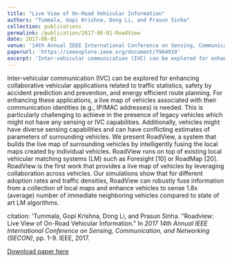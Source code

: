 ```yaml
---
title: "Live View of On-Road Vehicular Information"
authors: "Tummala, Gopi Krishna, Dong Li, and Prasun Sinha"
collection: publications
permalink: /publication/2017-06-01-RoadView
date: 2017-06-01
venue: '14th Annual IEEE International Conference on Sensing, Communication, and Networking (SECON)'
paperurl: 'https://ieeexplore.ieee.org/document/7964919'
excerpt: 'Inter-vehicular communication (IVC) can be explored for enhancing collaborative vehicular applications related to traffic statistics, safety by accident prediction and prevention, and energy efficient route planning. For enhancing these applications, a live map of vehicles associated with their communication identities (e.g., IP/MAC addresses) is needed. This is particularly challenging to achieve in the presence of legacy vehicles which might not have any sensing or IVC capabilities. Additionally, vehicles might have diverse sensing capabilities and can have conflicting estimates of parameters of surrounding vehicles. We present RoadView, a system that builds the live map of surrounding vehicles by intelligently fusing the local maps created by individual vehicles. RoadView runs on top of existing local vehicular matching systems (LM) such as Foresight [10] or RoadMap [20]. RoadView is the first work that provides a live map of vehicles by leveraging collaboration across vehicles. Our simulations show that for different adoption rates and traffic densities, RoadView can robustly fuse information from a collection of local maps and enhance vehicles to sense 1.8x (average) number of immediate neighboring vehicles compared to state of art LM algorithms.'
---
```

Inter-vehicular communication (IVC) can be explored for enhancing collaborative vehicular applications related to traffic statistics, safety by accident prediction and prevention, and energy efficient route planning. For enhancing these applications, a live map of vehicles associated with their communication identities (e.g., IP/MAC addresses) is needed. This is particularly challenging to achieve in the presence of legacy vehicles which might not have any sensing or IVC capabilities. Additionally, vehicles might have diverse sensing capabilities and can have conflicting estimates of parameters of surrounding vehicles. We present RoadView, a system that builds the live map of surrounding vehicles by intelligently fusing the local maps created by individual vehicles. RoadView runs on top of existing local vehicular matching systems (LM) such as Foresight [10] or RoadMap [20]. RoadView is the first work that provides a live map of vehicles by leveraging collaboration across vehicles. Our simulations show that for different adoption rates and traffic densities, RoadView can robustly fuse information from a collection of local maps and enhance vehicles to sense 1.8x (average) number of immediate neighboring vehicles compared to state of art LM algorithms.

citation: 'Tummala, Gopi Krishna, Dong Li, and Prasun Sinha. "Roadview: Live View of On-Road Vehicular Information." In <i> 2017 14th Annual IEEE International Conference on Sensing, Communication, and Networking (SECON)</i>, pp. 1-9. IEEE, 2017.

[Download paper here](https://ieeexplore.ieee.org/document/7964919)

